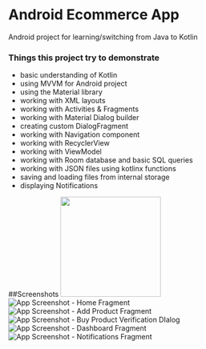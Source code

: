 
# Android Ecommerce App

Android project for learning/switching from Java to Kotlin

### Things this project try to demonstrate
- basic understanding of Kotlin
- using MVVM for Android project
- using the Material library
- working with XML layouts
- working with Activities & Fragments
- working with Material Dialog builder
- creating custom DialogFragment
- working with Navigation component
- working with RecyclerView
- working with ViewModel
- working with Room database and basic SQL queries
- working with JSON files using kotlinx functions
- saving and loading files from internal storage
- displaying Notifications

##Screenshots
<img src="Documentation/Screenshots/Screenshot_20220522_234519.png" width="200px">
![App Screenshot - Home Fragment](Documentation/Screenshots/Screenshot_20220522_234519.png)
![App Screenshot - Add Product Fragment](Documentation/Screenshots/Screenshot_20220522_231736.png)
![App Screenshot - Buy Product Verification DIalog](Documentation/Screenshots/Screenshot_20220522_234620.png)
![App Screenshot - Dashboard Fragment](Documentation/Screenshots/Screenshot_20220522_234707.png)
![App Screenshot - Notifications Fragment](Documentation/Screenshots/Screenshot_20220522_234644.png)
